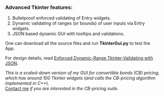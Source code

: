### Advanced Tkinter features:
1. Bulletproof enforced validating of Entry widgets.
2. Dynamic validating of ranges (or bounds) of user inputs via Entry widgets.
3. JSON based dynamic GUI with tooltips and validations.

One can download all the source files and run **TkinterGui.py** to test the App.

For design details, read [Enforced Dynamic-Range Tkinter-Validating with JSON](https://github.com/user-attachments/files/18462772/readme.pdf).


_This is a scaled-down version of my GUI for convertible bonds_ (CB) _pricing, which has around 100 Tkinter widgets_ (_and calls the CB-pricing algorithm implemented in C++_).<br>
[Contact me](https://www.linkedin.com/in/qiangliu427/) _if you are interested in the CB-pricing suite._
